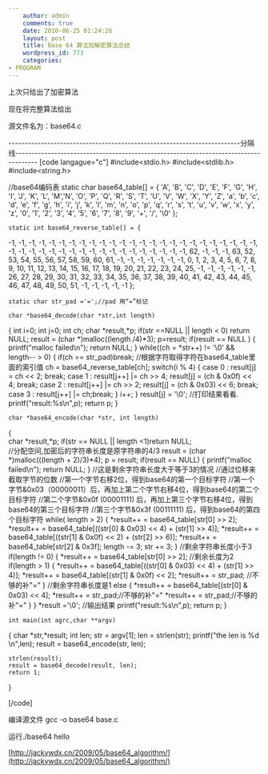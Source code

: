 ```yaml
---
    author: admin
    comments: true
    date: 2010-06-25 01:24:26
    layout: post
    title: Base 64 算法加解密算法总结
    wordpress_id: 773
    categories:
- PROGRAM
---
```


上次只给出了加密算法

现在将完整算法给出

源文件名为：base64.c

------------------------------------------------------------------------分隔线-------------------------------------------------------------------------------------
[code langague="c"]
#include<stdio.h>
#include<stdlib.h>
#include<string.h>

//base64编码表
    static char base64_table[] = {
'A', 'B', 'C', 'D', 'E', 'F', 'G', 'H', 'I', 'J', 'K',
'L', 'M','N', 'O', 'P', 'Q', 'R', 'S', 'T', 'U', 'V',
'W', 'X', 'Y', 'Z', 'a', 'b', 'c', 'd', 'e', 'f', 'g',
'h', 'i', 'j', 'k', 'l', 'm', 'n', 'o', 'p', 'q', 'r',
's', 't', 'u', 'v', 'w', 'x', 'y', 'z', '0', '1', '2',
'3', '4', '5', '6', '7', '8', '9', '+', '/', '\0'
};

    static int base64_reverse_table[] = {
-1, -1, -1, -1, -1, -1, -1, -1, -1, -1, -1, -1, -1, -1, -1, -1, 
-1, -1, -1, -1, -1, -1, -1, -1, -1, -1, -1, -1, -1, -1, -1, -1,
-1, -1, -1, -1, -1, -1, -1, -1, -1, -1, -1, 62, -1, -1, -1, 63,
52, 53, 54, 55, 56, 57, 58, 59, 60, 61, -1, -1, -1, -1, -1, -1,
-1,  0,  1,  2,  3,  4,  5,  6,  7,  8,  9, 10, 11, 12, 13, 14,
15, 16, 17, 18, 19, 20, 21, 22, 23, 24, 25, -1, -1, -1, -1, -1,
-1, 26, 27, 28, 29, 30, 31, 32, 33, 34, 35, 36, 37, 38, 39, 40,
41, 42, 43, 44, 45, 46, 47, 48, 49, 50, 51, -1, -1, -1, -1, -1
};

    static char str_pad ='=';//pad 用“=”标记

    char *base64_decode(char *str,int length)
{
    int i=0;
    int	j=0;
    int ch;
    char *result,*p;
    if(str ==NULL || length < 0) return NULL;
    result = (char *)malloc((length /4)*3);
    p=result;
    if(result == NULL )
{
    printf("malloc failed\n");
    return NULL;
}
    while((ch = *str++) != '\0' && length-- > 0)
{
    if(ch == str_pad)break;
//根据字符取得字符在base64_table里面的索引值
    ch = base64_reverse_table[ch];
    switch(i % 4)
{
    case 0 : result[j] = ch << 2; break;
    case 1 : result[j++] |= ch >> 4;
    result[j] = (ch & 0x0f) << 4;
    break;
    case 2 : result[j++] |= ch >> 2;
    result[j] = (ch & 0x03) << 6;
    break;
    case 3 : result[j++] |= ch;break;
}
    i++;
}
    result[j] = '\0';
//打印结果看看.
    printf("result:%s\n",p);
    return p;
}

    char *base64_encode(char *str, int length)
{  
    char *result,*p;
    if(str == NULL || length <1)return NULL;          
//分配空间,加密后的字符串长度是原字符串的4/3
    result = (char *)malloc(((length + 2)/3)*4);
    p = result;
    if(result == NULL)
{
    printf("malloc failed\n");
    return NULL;
}
//这是剩余字符串长度大于等于3的情况
//通过位移来截取字节的位数
//第一个字节右移2位，得到base64的第一个目标字符
//第一个字节&0x03（00000011）后，再加上第二个字节右移4位，得到base64的第二个目标字符
//第二个字节&0x0f (00001111) 后，再加上第三个字节右移4位，得到base64的第三个目标字符
//第三个字节&0x3f (00111111) 后，得到base64的第四个目标字符
    while( length > 2)
{
*result++ = base64_table[str[0] >> 2];
*result++ = base64_table[((str[0] & 0x03) << 4) + (str[1] >> 4)];
*result++ = base64_table[((str[1] & 0x0f) << 2) + (str[2] >> 6)];
*result++ = base64_table[str[2] & 0x3f];
    length -= 3;
    str += 3;
}
//剩余字符串长度小于3
    if(length != 0)
{
*result++ = base64_table[str[0] >> 2];
//剩余长度为2
    if(length > 1)
{
*result++ = base64_table[((str[0] & 0x03) << 4) + (str[1] >> 4)];
*result++ = base64_table[(str[1] & 0x0f) << 2];
*result++ = str_pad; //不够的补"="
}
//剩余字符串长度是1
    else
{
*result++ = base64_table[(str[0] & 0x03) << 4];
*result++ = str_pad;//不够的补"="
*result++ = str_pad;//不够的补"="
}
}
*result ='\0';
//输出结果
    printf("result:%s\n",p);
    return p;
}

    int main(int agrc,char **argv)
{
    char *str,*result;
    int len;
    str = argv[1];
    len  = strlen(str);
    printf("the len is %d \n",len);
    result = base64_encode(str, len);

    strlen(result);
    result = base64_decode(result, len);
    return 1;
}

[/code]

编译源文件 gcc -o base64 base.c

运行./base64 hello

[http://jackywdx.cn/2009/05/base64_algorithm/](http://jackywdx.cn/2009/05/base64_algorithm/) 

